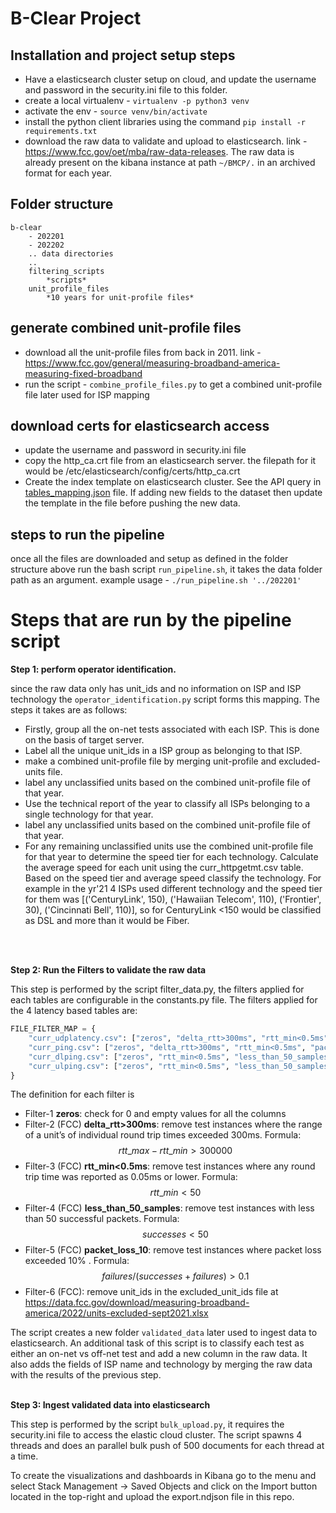 # B-Clear Project

## Installation and project setup steps
- Have a elasticsearch cluster setup on cloud, and update the username and password in the security.ini file to this folder.
- create a local virtualenv - ```virtualenv -p python3 venv```
- activate the env - ```source venv/bin/activate```
- install the python client libraries using the command ```pip install -r requirements.txt```
- download the raw data to validate and upload to elasticsearch. link - https://www.fcc.gov/oet/mba/raw-data-releases. The raw data is already present on the kibana instance at path `~/BMCP/.` in an archived format for each year.

## Folder structure

```
b-clear
    - 202201
    - 202202
    .. data directories
    ..
    filtering_scripts
        *scripts*
    unit_profile_files
        *10 years for unit-profile files*
```


## generate combined unit-profile files 

- download all the unit-profile files from back in 2011. link - https://www.fcc.gov/general/measuring-broadband-america-measuring-fixed-broadband
-  run the script - `combine_profile_files.py` to get a combined unit-profile file later used for ISP mapping

## download certs for elasticsearch access
- update the username and password in security.ini file
- copy the http_ca.crt file from an elasticsearch server. the filepath for it would be /etc/elasticsearch/config/certs/http_ca.crt 
- Create the index template on elasticsearch cluster. See the API query in [tables_mapping.json](tables_mapping.json) file. If adding new fields to the dataset then update the template in the file before pushing the new data. 


## steps to run the pipeline 

once all the files are downloaded and setup as defined in the folder structure above run the bash script `run_pipeline.sh`, it takes the data folder path as an argument. example usage - ```./run_pipeline.sh '../202201'```   

# Steps that are run by the pipeline script 

**Step 1: perform operator identification.**

since the raw data only has unit_ids and no information on ISP and ISP technology the `operator_identification.py` script forms this mapping. The steps it takes are as follows: 

- Firstly, group all the on-net tests associated with each ISP. This is done on the basis of target server.
- Label all the unique unit_ids in a ISP group as belonging to that ISP. 
- make a combined unit-profile file by merging unit-profile and excluded-units file.
- label any unclassified units based on the combined unit-profile file of that year.
- Use the technical report of the year to classify all ISPs belonging to a single technology for that year.
- label any unclassified units based on the combined unit-profile file of that year.
- For any remaining unclassified units use the combined unit-profile file for that year to determine the speed tier for each technology. Calculate the average speed for each unit using the curr_httpgetmt.csv table. Based on the speed tier and average speed classify the technology. For example in the yr'21 4 ISPs used different technology and the speed tier for them was [('CenturyLink', 150), ('Hawaiian Telecom', 110), ('Frontier', 30), ('Cincinnati Bell', 110)], so for CenturyLink <150 would be classified as DSL and more than it would be Fiber.


<!-- - For classification of technology all ISPs other than CenturyLink, Frontier and Hawaiian Telecom run on a single technology for the yr 21 onwards. 
- Use the unit-profile file of the year to further classify any unclassified unit_ids
- For the 3 ISP calculate the monthly average speed for each unit_id from the curr_httpmt table and based on the following speed cut-offs classify as DSL or Fiber. the cut-off speed based on the 2021 unit-profile file is [('CenturyLink', 150), ('Hawaiian Telecom', 110), ('Frontier', 30)]
- <TODO> figuring out the technology of for older data. -->
<br/><br/>

**Step 2: Run the Filters to validate the raw data**

This step is performed by the script filter_data.py, the filters applied for each tables are configurable in the constants.py file. The filters applied for the 4 latency based tables are: 

```py
FILE_FILTER_MAP = {
    "curr_udplatency.csv": ["zeros", "delta_rtt>300ms", "rtt_min<0.5ms", "less_than_50_samples", "packet_loss_10"],
    "curr_ping.csv": ["zeros", "delta_rtt>300ms", "rtt_min<0.5ms", "packet_loss_10"],
    "curr_dlping.csv": ["zeros", "rtt_min<0.5ms", "less_than_50_samples", "packet_loss_10"],
    "curr_ulping.csv": ["zeros", "rtt_min<0.5ms", "less_than_50_samples", "packet_loss_10"]
}
```

The definition for each filter is
- Filter-1 **zeros**: check for 0 and empty values for all the columns
- Filter-2 (FCC) **delta_rtt>300ms**: remove test instances where the range of a unit’s of individual round trip times exceeded 300ms. Formula: $$rtt\_max - rtt\_min > 300000$$
- Filter-3 (FCC) **rtt_min<0.5ms**: remove test instances where any round trip time was reported as 0.05ms or lower. Formula: $$rtt\_min < 50$$ 
- Filter-4 (FCC) **less_than_50_samples**: remove test instances with less than 50 successful packets. Formula: $$successes< 50$$ 
- Filter-5 (FCC) **packet_loss_10**: remove test instances where packet loss exceeded 10% . Formula: $$failures/(successes + failures) > 0.1$$
- Filter-6 (FCC): remove unit_ids in the excluded_unit_ids file at https://data.fcc.gov/download/measuring-broadband-america/2022/units-excluded-sept2021.xlsx

The script creates a new folder `validated_data` later used to ingest data to elasticsearch.
An additional task of this script is to classify each test as either an on-net vs off-net test and add a new column in the raw data. It also adds the fields of ISP name and technology by merging the raw data with the results of the previous step.
<br/><br/>

**Step 3: Ingest validated data into elasticsearch** 

This step is performed by the script `bulk_upload.py`, it requires the security.ini file to access the elastic cloud cluster. The script spawns 4 threads and does an parallel bulk push of 500 documents for each thread at a time.

To create the visualizations and dashboards in Kibana go to the menu and select Stack Management -> Saved Objects and click on the Import button located in the top-right and upload the export.ndjson file in this repo. 